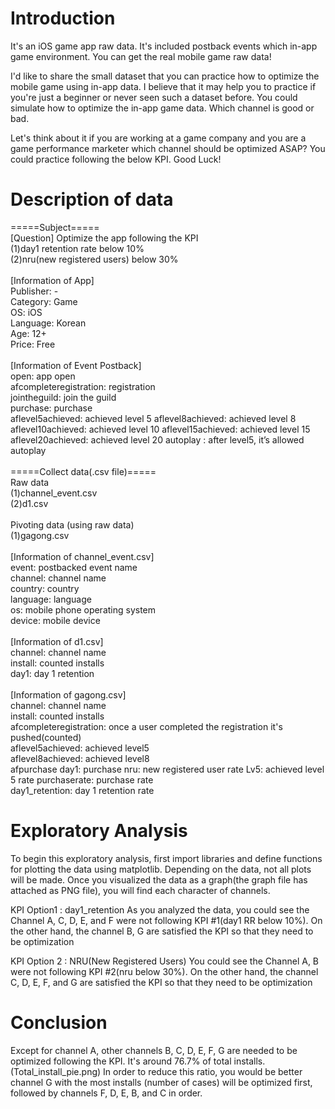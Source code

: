# Introduction
It's an iOS game app raw data. It's included postback events which in-app game environment. You can get the real mobile game raw data!

I'd like to share the small dataset that you can practice how to optimize the mobile game using in-app data. I believe that it may help you to practice if you're just a beginner or never seen such a dataset before. You could simulate how to optimize the in-app game data. Which channel is good or bad.

Let's think about it if you are working at a game company and you are a game performance marketer which channel should be optimized ASAP? You could practice following the below KPI. Good Luck!

# Description of data
=====Subject=====</br>
[Question] Optimize the app following the KPI</br>
(1)day1 retention rate below 10%</br>
(2)nru(new registered users) below 30%</br>
</br>
[Information of App]</br>
Publisher: -</br>
Category: Game</br>
OS: iOS</br>
Language: Korean</br>
Age: 12+</br>
Price: Free</br>
</br>
[Information of Event Postback]</br>
open: app open</br>
afcompleteregistration: registration</br>
jointheguild: join the guild</br>
purchase: purchase</br>
aflevel5achieved: achieved level 5 aflevel8achieved: achieved level 8</br>
aflevel10achieved: achieved level 10 aflevel15achieved: achieved level 15</br>
aflevel20achieved: achieved level 20 autoplay : after level5, it’s allowed autoplay</br>
</br>
=====Collect data(.csv file)=====</br>
Raw data</br>
(1)channel_event.csv</br>
(2)d1.csv</br>
</br>
Pivoting data (using raw data)</br>
(1)gagong.csv</br>
</br>
[Information of channel_event.csv]</br>
event: postbacked event name</br>
channel: channel name</br>
country: country</br>
language: language</br>
os: mobile phone operating system</br>
device: mobile device</br>
</br>
[Information of d1.csv]</br>
channel: channel name</br>
install: counted installs</br>
day1: day 1 retention</br>
</br>
[Information of gagong.csv]</br>
channel: channel name</br>
install: counted installs</br>
afcompleteregistration: once a user completed the registration it's pushed(counted)</br>
aflevel5achieved: achieved level5</br>
aflevel8achieved: achieved level8</br>
afpurchase day1: purchase nru: new registered user rate Lv5: achieved level 5 rate purchaserate: purchase rate</br>
day1_retention: day 1 retention rate</br>

# Exploratory Analysis
To begin this exploratory analysis, first import libraries and define functions for plotting the data using matplotlib. Depending on the data, not all plots will be made. Once you visualized the data as a graph(the graph file has attached as PNG file), you will find each character of channels.

KPI Option1 : day1_retention
As you analyzed the data, you could see the Channel A, C, D, E, and F were not following KPI #1(day1 RR below 10%). On the other hand, the channel B, G are satisfied the KPI so that they need to be optimization

KPI Option 2 : NRU(New Registered Users)
You could see the Channel A, B were not following KPI #2(nru below 30%). On the other hand, the channel C, D, E, F, and G are satisfied the KPI so that they need to be optimization

# Conclusion
Except for channel A, other channels B, C, D, E, F, G are needed to be optimized following the KPI. It's around 76.7% of total installs. (Total_install_pie.png) In order to reduce this ratio, you would be better channel G with the most installs (number of cases) will be optimized first, followed by channels F, D, E, B, and C in order.
